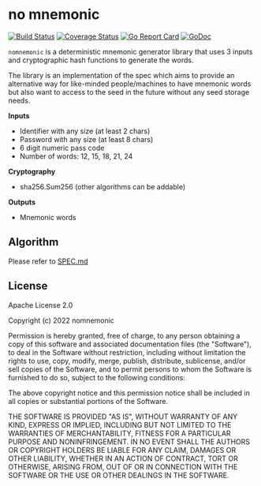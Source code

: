 # no mnemonic

[![Build Status](https://travis-ci.com/nomnemonic/nomnemonic.svg?branch=main)](https://travis-ci.com/github/nomnemonic/nomnemonic)
[![Coverage Status](https://coveralls.io/repos/github/nomnemonic/nomnemonic/badge.svg?branch=main)](https://coveralls.io/github/nomnemonic/nomnemonic?branch=main)
[![Go Report Card](https://goreportcard.com/badge/github.com/nomnemonic/nomnemonic)](https://goreportcard.com/report/github.com/nomnemonic/nomnemonic)
[![GoDoc](https://godoc.org/github.com/nomnemonic/nomnemonic?status.svg)](https://godoc.org/github.com/nomnemonic/nomnemonic)

`nomnemonic` is a deterministic mnemonic generator library that uses 3 inputs and cryptographic hash functions to generate the words.

The library is an implementation of the spec which aims to provide an alternative way for like-minded people/machines to have mnemonic words but also want to access to the seed in the future without any seed storage needs.

**Inputs**

* Identifier with any size (at least 2 chars)
* Password with any size (at least 8 chars)
* 6 digit numeric pass code
* Number of words: 12, 15, 18, 21, 24

**Cryptography**

* sha256.Sum256 (other algorithms can be addable)

**Outputs**

* Mnemonic words

## Algorithm

Please refer to [SPEC.md](./SPEC.md)

## License

Apache License 2.0

Copyright (c) 2022 nomnemonic

Permission is hereby granted, free of charge, to any person obtaining a copy of this software and associated documentation files (the "Software"), to deal in the Software without restriction, including without limitation the rights to use, copy, modify, merge, publish, distribute, sublicense, and/or sell copies of the Software, and to permit persons to whom the Software is furnished to do so, subject to the following conditions:

The above copyright notice and this permission notice shall be included in all copies or substantial portions of the Software.

THE SOFTWARE IS PROVIDED "AS IS", WITHOUT WARRANTY OF ANY KIND, EXPRESS OR IMPLIED, INCLUDING BUT NOT LIMITED TO THE WARRANTIES OF MERCHANTABILITY, FITNESS FOR A PARTICULAR PURPOSE AND NONINFRINGEMENT. IN NO EVENT SHALL THE AUTHORS OR COPYRIGHT HOLDERS BE LIABLE FOR ANY CLAIM, DAMAGES OR OTHER LIABILITY, WHETHER IN AN ACTION OF CONTRACT, TORT OR OTHERWISE, ARISING FROM, OUT OF OR IN CONNECTION WITH THE SOFTWARE OR THE USE OR OTHER DEALINGS IN THE SOFTWARE.
